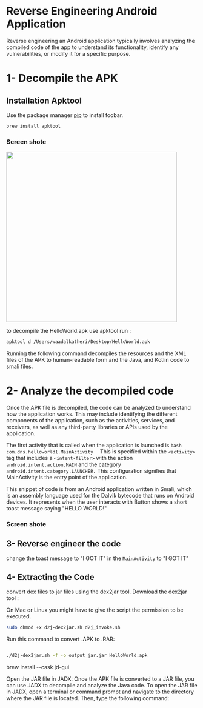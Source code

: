 # Reverse Engineering Android Application

Reverse engineering an Android application typically involves analyzing the compiled code of the app to understand its functionality, identify any vulnerabilities, or modify it for a specific purpose.
# 1- Decompile the APK

## Installation Apktool

Use the package manager [pip](https://pip.pypa.io/en/stable/) to install foobar.

```bash
brew install apktool
```
### Screen shote 
 <img src="assets/install_apktool.png" height=450 width=450/> 


to decompile the HelloWorld.apk use apktool run :

```bash
apktool d /Users/waadalkatheri/Desktop/HelloWorld.apk
```
Running the following command decompiles the resources and the XML files of the APK to human-readable form and the Java, and Kotlin code to smali files.

# 2- Analyze the decompiled code

Once the APK file is decompiled, the code can be analyzed to understand how the application works. This may include identifying the different components of the application, such as the activities, services, and receivers, as well as any third-party libraries or APIs used by the application.

The first activity that is called when the application is launched is
```bash com.dns.helloworld1.MainActivity  ``` This is specified within the  ` <activity> `  tag that includes a `<intent-filter>` with the action `android.intent.action.MAIN` and the category `android.intent.category.LAUNCHER.` This configuration signifies that MainActivity is the entry point of the application.


This snippet of code is from an Android application written in Smali, which is an assembly language used for the Dalvik bytecode that runs on Android devices. It represents  when the user interacts with Button shows a short toast message saying "HELLO WORLD!"
### Screen shote 
 
## 3- Reverse engineer the code


change the toast message to "I GOT IT" in the `MainActivity` to "I GOT IT"


## 4- Extracting the Code 
 convert dex files to jar files using the dex2jar tool. Download the dex2jar tool :
 
 On Mac or Linux you might have to give the script the permission to be executed.
 ```bash
sudo chmod +x d2j-dex2jar.sh d2j_invoke.sh
```

Run this command to convert .APK to .RAR:
 ```bash
 
./d2j-dex2jar.sh -f -o output_jar.jar HelloWorld.apk
```

brew install --cask jd-gui

Open the JAR file in JADX: Once the APK file is converted to a JAR file, you can use JADX to decompile and analyze the Java code. To open the JAR file in JADX, open a terminal or command prompt and navigate to the directory where the JAR file is located. Then, type the following command:
